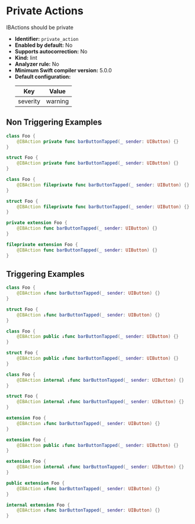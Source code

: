 # Private Actions

IBActions should be private

* **Identifier:** `private_action`
* **Enabled by default:** No
* **Supports autocorrection:** No
* **Kind:** lint
* **Analyzer rule:** No
* **Minimum Swift compiler version:** 5.0.0
* **Default configuration:**
  <table>
  <thead>
  <tr><th>Key</th><th>Value</th></tr>
  </thead>
  <tbody>
  <tr>
  <td>
  severity
  </td>
  <td>
  warning
  </td>
  </tr>
  </tbody>
  </table>

## Non Triggering Examples

```swift
class Foo {
	@IBAction private func barButtonTapped(_ sender: UIButton) {}
}
```

```swift
struct Foo {
	@IBAction private func barButtonTapped(_ sender: UIButton) {}
}
```

```swift
class Foo {
	@IBAction fileprivate func barButtonTapped(_ sender: UIButton) {}
}
```

```swift
struct Foo {
	@IBAction fileprivate func barButtonTapped(_ sender: UIButton) {}
}
```

```swift
private extension Foo {
	@IBAction func barButtonTapped(_ sender: UIButton) {}
}
```

```swift
fileprivate extension Foo {
	@IBAction func barButtonTapped(_ sender: UIButton) {}
}
```

## Triggering Examples

```swift
class Foo {
	@IBAction ↓func barButtonTapped(_ sender: UIButton) {}
}
```

```swift
struct Foo {
	@IBAction ↓func barButtonTapped(_ sender: UIButton) {}
}
```

```swift
class Foo {
	@IBAction public ↓func barButtonTapped(_ sender: UIButton) {}
}
```

```swift
struct Foo {
	@IBAction public ↓func barButtonTapped(_ sender: UIButton) {}
}
```

```swift
class Foo {
	@IBAction internal ↓func barButtonTapped(_ sender: UIButton) {}
}
```

```swift
struct Foo {
	@IBAction internal ↓func barButtonTapped(_ sender: UIButton) {}
}
```

```swift
extension Foo {
	@IBAction ↓func barButtonTapped(_ sender: UIButton) {}
}
```

```swift
extension Foo {
	@IBAction public ↓func barButtonTapped(_ sender: UIButton) {}
}
```

```swift
extension Foo {
	@IBAction internal ↓func barButtonTapped(_ sender: UIButton) {}
}
```

```swift
public extension Foo {
	@IBAction ↓func barButtonTapped(_ sender: UIButton) {}
}
```

```swift
internal extension Foo {
	@IBAction ↓func barButtonTapped(_ sender: UIButton) {}
}
```